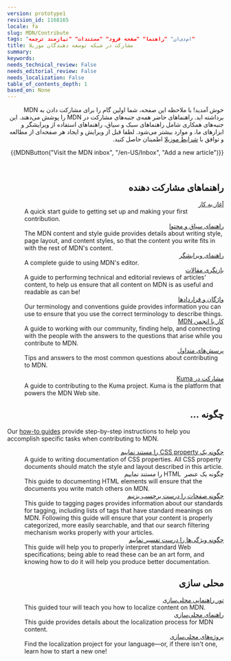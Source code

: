 ```yaml
---
version: prototype1
revision_id: 1168165
locale: fa
slug: MDN/Contribute
tags: "ام‌دی‌ان" "راهنما" "صفحه فرود" "مستندات" "نیازمند ترجمه"
title: مشارکت در شبکه توسعه دهندگان موزیلا
summary: 
keywords: 
needs_technical_review: False
needs_editorial_review: False
needs_localization: False
table_of_contents_depth: 1
based_on: None
---
```

<p dir="rtl">خوش آمدید! با ملاحظه این صفحه، شما اولین گام را برای مشارکت دادن به MDN برداشته اید. راهنماهای حاضر همه‌ی جنبه‌های مشارکت در MDN را پوشش می‌دهند. این جنبه‌های همکاری شامل راهنماهای سبک و سیاق، راهنماهای استفاده از ویرایشگر و ابزارهای ما، و موارد بیشتر می‌شود. لطفا قبل از ویرایش و ایجاد هر صفحه‌ای از مطالعه و توافق با <a href="https://www.mozilla.org/en-US/about/legal/terms/mozilla/">شرایط موزیلا</a> اطمینان حاصل کنید.</p>

<p dir="rtl">{{MDNButton("Visit the MDN inbox", "/en-US/Inbox", "Add a new article")}}</p>

<p>&nbsp;</p>

<div class="row topicpage-table">
<div class="section">
<h2 dir="rtl" id="راهنماهای_مشارکت_دهنده">راهنماهای مشارکت دهنده</h2>

<dl>
 <dt dir="rtl"><a href="/en-US/docs/MDN/Getting_started">آغاز به کار</a></dt>
 <dd>A quick start guide to getting set up and making your first contribution.</dd>
 <dt dir="rtl"><a href="/en-US/docs/MDN/Contribute/Style_guide">راهنمای سیاق و محتوا</a></dt>
 <dd>The MDN content and style guide provides details about writing style, page layout, and content styles, so that the content you write fits in with the rest of MDN's content.</dd>
 <dt dir="rtl"><a href="/en-US/docs/MDN/Contribute/Editor">راهنمای ویرایشگر</a></dt>
 <dd>A complete guide to using MDN's editor.</dd>
 <dt dir="rtl"><a href="/en-US/docs/MDN/Contribute/Reviewing_articles">بازنگری مقالات</a></dt>
 <dd>A guide to performing technical and editorial reviews of articles' content, to help us ensure that all content on MDN is as useful and readable as can be!</dd>
 <dt dir="rtl"><a href="/en-US/docs/MDN/Contribute/Conventions">واژگان و قراردادها</a></dt>
 <dd>Our terminology and conventions guide provides information you can use to ensure that you use the correct terminology to describe things.</dd>
 <dt dir="rtl"><a href="/en-US/docs/MDN/Contribute/Community">کار با انجمن MDN</a></dt>
 <dd>A guide to working with our community, finding help, and connecting with the people with the answers to the questions that arise while you contribute to MDN.</dd>
 <dt dir="rtl"><a href="/en-US/docs/MDN/Contribute/FAQ">پرسش‌های متداول</a></dt>
 <dd>Tips and answers to the most common questions about contributing to MDN.</dd>
</dl>

<dl>
 <dt dir="rtl"><a href="/en-US/docs/MDN/Kuma/Contributing">مشارکت در Kuma</a></dt>
 <dd>A guide to contributing to the Kuma project. Kuma is the platform that powers the MDN Web site.</dd>
</dl>
</div>

<div class="section">
<h2 dir="rtl" id="چگونه_...">چگونه ...</h2>

<p>Our <a href="/en-US/docs/MDN/Contribute/Howto">how-to guides</a> provide step-by-step instructions to help you accomplish specific tasks when contributing to MDN.</p>

<dl>
 <dt dir="rtl"><a href="/en-US/docs/MDN/Contribute/Howto/Document_a_CSS_property">چگونه یک CSS property را مستند نماییم</a></dt>
 <dd>A guide to writing documentation of CSS properties. All CSS property documents should match the style and layout described in this article.</dd>
 <dt dir="rtl">چگونه یک عنصر&nbsp; HTML را مستند نماییم</dt>
 <dd>This guide to documenting HTML elements will ensure that the documents you write match others on MDN.</dd>
 <dt dir="rtl"><a href="/en-US/docs/MDN/Contribute/Howto/Tag">چگونه صفحات را درست برچسب بزنیم</a></dt>
 <dd>This guide to tagging pages provides information about our standards for tagging, including lists of tags that have standard meanings on MDN. Following this guide will ensure that your content is properly categorized, more easily searchable, and that our search filtering mechanism works properly with your articles.</dd>
 <dt dir="rtl"><a href="/en-US/docs/MDN/Contribute/Howto/Interpret_specifications">چگونه ویژگی‌ها را درست تفسیر نماییم</a></dt>
 <dd>This guide will help you to properly interpret standard Web specifications; being able to read these can be an art form, and knowing how to do it will help you produce better documentation.</dd>
</dl>

<h2 dir="rtl" id="محلی_سازی">محلی سازی</h2>

<dl>
 <dt dir="rtl"><a href="/en-US/docs/MDN/Contribute/Localize/Tour">تور راهنمایی محلی‌سازی</a></dt>
 <dd>This guided tour will teach you how to localize content on MDN.</dd>
 <dt dir="rtl"><a href="/en-US/docs/MDN/Contribute/Localize/Guide">راهنمای محلی‌سازی</a></dt>
 <dd>This guide provides details about the localization process for MDN content.</dd>
 <dt dir="rtl"><a href="/en-US/docs/MDN/Contribute/Localize/Localization_projects">پروژه‌های محلی‌سازی</a></dt>
 <dd>Find the localization project for your language—or, if there isn't one, learn how to start a new one!</dd>
</dl>
</div>
</div>

<p>&nbsp;</p>


